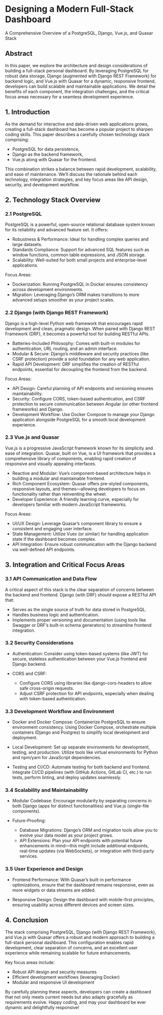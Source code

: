 # Designing a Modern Full-Stack Dashboard
A Comprehensive Overview of a PostgreSQL, Django, Vue.js, and Quasar Stack

## Abstract

In this paper, we explore the architecture and design considerations of building a full-stack personal dashboard. By leveraging PostgreSQL for robust data storage, Django (augmented with Django REST Framework) for backend logic, and Vue.js with Quasar for a dynamic, responsive frontend, developers can build scalable and maintainable applications. We detail the benefits of each component, the integration challenges, and the critical focus areas necessary for a seamless development experience.

## 1. Introduction

As the demand for interactive and data-driven web applications grows, creating a full-stack dashboard has become a popular project to sharpen coding skills. This paper describes a carefully chosen technology stack comprising:

* PostgreSQL for data persistence,
* Django as the backend framework,
* Vue.js along with Quasar for the frontend.

This combination strikes a balance between rapid development, scalability, and ease of maintenance. We’ll discuss the rationale behind each technology, integration strategies, and key focus areas like API design, security, and development workflow.

## 2. Technology Stack Overview

### 2.1 PostgreSQL

PostgreSQL is a powerful, open-source relational database system known for its reliability and advanced feature set. It offers:

* Robustness & Performance: Ideal for handling complex queries and large datasets.
* Standards Compliance: Support for advanced SQL features such as window functions, common table expressions, and JSON storage.
* Scalability: Well-suited for both small projects and enterprise-level applications.

Focus Areas:

* Dockerization: Running PostgreSQL in Docker ensures consistency across development environments.
* Migration: Leveraging Django’s ORM makes transitions to more advanced setups smoother as your project scales.

### 2.2 Django (with Django REST Framework)

Django is a high-level Python web framework that encourages rapid development and clean, pragmatic design. When paired with Django REST Framework (DRF), it becomes a powerful tool for building RESTful APIs.

* Batteries-Included Philosophy: Comes with built-in modules for authentication, URL routing, and an admin interface.
* Modular & Secure: Django’s middleware and security practices (like CSRF protection) provide a solid foundation for any web application.
* Rapid API Development: DRF simplifies the creation of RESTful endpoints, essential for decoupling the frontend from the backend.

Focus Areas:

* API Design: Careful planning of API endpoints and versioning ensures maintainability.
* Security: Configure CORS, token-based authentication, and CSRF protection to secure communication between Angular (or other frontend frameworks) and Django.
* Development Workflow: Use Docker Compose to manage your Django application alongside PostgreSQL for a smooth local development experience.

### 2.3 Vue.js and Quasar

Vue.js is a progressive JavaScript framework known for its simplicity and ease of integration. Quasar, built on Vue, is a UI framework that provides a comprehensive library of components, enabling rapid creation of responsive and visually appealing interfaces.

* Reactive and Modular: Vue’s component-based architecture helps in building a modular and maintainable frontend.
* Rich Component Ecosystem: Quasar offers pre-styled components, responsive layouts, and themes—allowing developers to focus on functionality rather than reinventing the wheel.
* Developer Experience: A friendly learning curve, especially for developers familiar with modern JavaScript frameworks.

Focus Areas:

* UI/UX Design: Leverage Quasar’s component library to ensure a consistent and engaging user interface.
* State Management: Utilize Vuex (or similar) for handling application state if the dashboard becomes complex.
* API Integration: Ensure robust communication with the Django backend via well-defined API endpoints.

## 3. Integration and Critical Focus Areas

### 3.1 API Communication and Data Flow

A critical aspect of this stack is the clear separation of concerns between the backend and frontend. Django (with DRF) should expose a RESTful API that:

* Serves as the single source of truth for data stored in PostgreSQL.
* Handles business logic and authentication.
* Implements proper versioning and documentation (using tools like Swagger or DRF’s built-in schema generators) to streamline frontend integration.

### 3.2 Security Considerations

* Authentication: Consider using token-based systems (like JWT) for secure, stateless authentication between your Vue.js frontend and Django backend.

* CORS and CSRF:

    * Configure CORS using libraries like django-cors-headers to allow safe cross-origin requests.
    * Adjust CSRF protection for API endpoints, especially when dealing with token-based authentication.

### 3.3 Development Workflow and Environment

* Docker and Docker Compose: Containerize PostgreSQL to ensure environment consistency. Using Docker Compose, orchestrate multiple containers (Django and Postgres) to simplify local development and deployment.

* Local Development: Set up separate environments for development, testing, and production. Utilize tools like virtual environments for Python and npm/yarn for JavaScript dependencies.

* Testing and CI/CD: Automate testing for both backend and frontend. Integrate CI/CD pipelines (with GitHub Actions, GitLab CI, etc.) to run tests, perform linting, and deploy updates seamlessly.

### 3.4 Scalability and Maintainability

* Modular Codebase: Encourage modularity by separating concerns in both Django (apps for distinct functionalities) and Vue.js (single-file components).

* Future-Proofing: 

    * Database Migrations: Django’s ORM and migration tools allow you to evolve your data model as your project grows.
    * API Extensions: Plan your API endpoints with potential future enhancements in mind—this might include additional endpoints, real-time updates (via WebSockets), or integration with third-party services.

### 3.5 User Experience and Design

* Frontend Performance: With Quasar’s built-in performance optimizations, ensure that the dashboard remains responsive, even as more widgets or data streams are added.

* Responsive Design: Design the dashboard with mobile-first principles, ensuring usability across different devices and screen sizes.

## 4. Conclusion

The stack comprising PostgreSQL, Django (with Django REST Framework), and Vue.js with Quasar offers a robust and modern approach to building a full-stack personal dashboard. This configuration enables rapid development, clear separation of concerns, and an excellent user experience while remaining scalable for future enhancements.

Key focus areas include:

* Robust API design and security measures
* Efficient development workflows (leveraging Docker)
* Modular and responsive UI development

By carefully planning these aspects, developers can create a dashboard that not only meets current needs but also adapts gracefully as requirements evolve. Happy coding, and may your dashboard be ever dynamic and delightfully responsive!